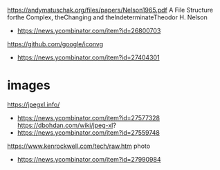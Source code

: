 https://andymatuschak.org/files/papers/Nelson1965.pdf A File Structure forthe Complex, theChanging and theIndeterminateTheodor H. Nelson
* https://news.ycombinator.com/item?id=26800703

https://github.com/google/iconvg
* https://news.ycombinator.com/item?id=27404301

# images
https://jpegxl.info/
* https://news.ycombinator.com/item?id=27577328
https://dbohdan.com/wiki/jpeg-xl?
* https://news.ycombinator.com/item?id=27559748

https://www.kenrockwell.com/tech/raw.htm photo
* https://news.ycombinator.com/item?id=27990984
